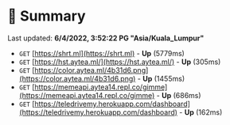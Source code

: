 # 📖 Summary
Last updated: **6/4/2022, 3:52:22 PG "Asia/Kuala_Lumpur"**

- `GET` [https://shrt.ml](https://shrt.ml) - **Up** (5779ms)
- `GET` [https://hst.aytea.ml/](https://hst.aytea.ml/) - **Up** (305ms)
- `GET` [https://color.aytea.ml/4b31d6.png](https://color.aytea.ml/4b31d6.png) - **Up** (1455ms)
- `GET` [https://memeapi.aytea14.repl.co/gimme](https://memeapi.aytea14.repl.co/gimme) - **Up** (686ms)
- `GET` [https://teledrivemy.herokuapp.com/dashboard](https://teledrivemy.herokuapp.com/dashboard) - **Up** (162ms)
